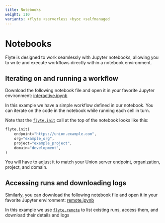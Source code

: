 ```yaml
---
title: Notebooks
weight: 110
variants: +flyte +serverless +byoc +selfmanaged
---
```


# Notebooks

Flyte is designed to work seamlessly with Jupyter notebooks, allowing you to write and execute workflows directly within a notebook environment.

## Iterating on and running a workflow

Download the following notebook file and open it in your favorite Jupyter environment: [interactive.ipynb](../_static/public/interactive.ipynb)

<!-- TODO: add back when working
{{< download "/_static/public/interactive.ipynb" "interactive.ipynb" >}}
-->

In this example we have a simple workflow defined in our notebook.
You can iterate on the code in the notebook while running each cell in turn.

Note that the [`flyte.init`](../api-reference/flyte-sdk/packages/flyte#init) call at the top of the notebook looks like this:

```python
flyte.init(
    endpoint="https://union.example.com",
    org="example_org",
    project="example_project",
    domain="development",
)
```

You will have to adjust it to match your Union server endpoint, organization, project, and domain.

## Accessing runs and downloading logs

Similarly, you can download the following notebook file and open it in your favorite Jupyter environment: [remote.ipynb](../_static/public/remote.ipynb)

<!-- TODO: add back when working
{{< download "/_static/public/remote.ipynb" "remote.ipynb" >}}
-->

In this example we use [`flyte.remote`](../api-reference/flyte-sdk/packages/flyte.remote) to list existing runs, access them, and download their details and logs


